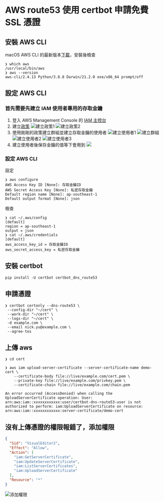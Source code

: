 # AWS route53 使用 certbot 申請免費 SSL 憑證

## 安裝 AWS CLI

macOS AWS CLI 的最新版本[下載](https://awscli.amazonaws.com/AWSCLIV2.pkg)，安裝後檢查

```shell
❯ which aws
/usr/local/bin/aws
❯ aws --version
aws-cli/2.4.13 Python/3.8.8 Darwin/21.2.0 exe/x86_64 prompt/off
```

## 設定 AWS CLI

### 首先需要先建立 IAM 使用者專用的存取金鑰

1. 登入 AWS Management Console 的 [IAM 主控台](https://console.aws.amazon.com/iam/)
2. 建立[政策](https://console.aws.amazon.com/iamv2/home#/policies)
   ![建立政策1](https://cdn.jsdelivr.net/gh/tc3oliver/ImageHosting/img/202201251717859.png)
   ![建立政策2](https://cdn.jsdelivr.net/gh/tc3oliver/ImageHosting/img/202201251717671.png)
3. 使用剛剛的政策建立群組並建立存取金鑰的使用者
   ![建立使用者1](https://cdn.jsdelivr.net/gh/tc3oliver/ImageHosting/img/202201251721909.png)
   ![建立群組](https://cdn.jsdelivr.net/gh/tc3oliver/ImageHosting/img/202201251722835.png)
   ![建立使用者2](https://cdn.jsdelivr.net/gh/tc3oliver/ImageHosting/img/202201251723326.png)
   ![建立使用者3](https://cdn.jsdelivr.net/gh/tc3oliver/ImageHosting/img/202201251723535.png)
4. 建立使用者後保存金鑰的值等下會用到
   ![](https://cdn.jsdelivr.net/gh/tc3oliver/ImageHosting/img/202201251726193.png)

### 設定 AWS CLI

設定

```shell
❯ aws configure
AWS Access Key ID [None]: 存取金鑰ID
AWS Secret Access Key [None]: 私密存取金鑰
Default region name [None]: ap-southeast-1
Default output format [None]: json
```

檢查

```shell
❯ cat ~/.aws/config
[default]
region = ap-southeast-1
output = json
❯ cat ~/.aws/credentials
[default]
aws_access_key_id = 存取金鑰ID
aws_secret_access_key = 私密存取金鑰
```

## 安裝 certbot

```shell
pip install -U certbot certbot_dns_route53
```

## 申請憑證

```shell
❯ certbot certonly --dns-route53 \
 --config-dir "~/cert" \
 --work-dir "~/cert" \
 --logs-dir "~/cert" \
 -d example.com \
 --email nick.yu@example.com \
 --agree-tos
```

## 上傳 aws

```shell
❯ cd cert

❯ aws iam upload-server-certificate --server-certificate-name demo-cert \
    --certificate-body file://live/example.com/cert.pem \
    --private-key file://live/example.com/privkey.pem \
    --certificate-chain file://live/example.com/chain.pem

An error occurred (AccessDenied) when calling the UploadServerCertificate operation: User: arn:aws:iam::xxxxxxxxxxxx:user/certbot-dns-route53-user is not authorized to perform: iam:UploadServerCertificate on resource: arn:aws:iam::xxxxxxxxxxxx:server-certificate/demo-cert
```

## 沒有上傳憑證的權限報錯了，添加權限

```json
{
  "Sid": "VisualEditor2",
  "Effect": "Allow",
  "Action": [
    "iam:GetServerCertificate",
    "iam:UpdateServerCertificate",
    "iam:ListServerCertificates",
    "iam:UploadServerCertificate"
  ],
  "Resource": "*"
}
```

![添加權限](https://cdn.jsdelivr.net/gh/tc3oliver/ImageHosting/img/202201251836094.png)
